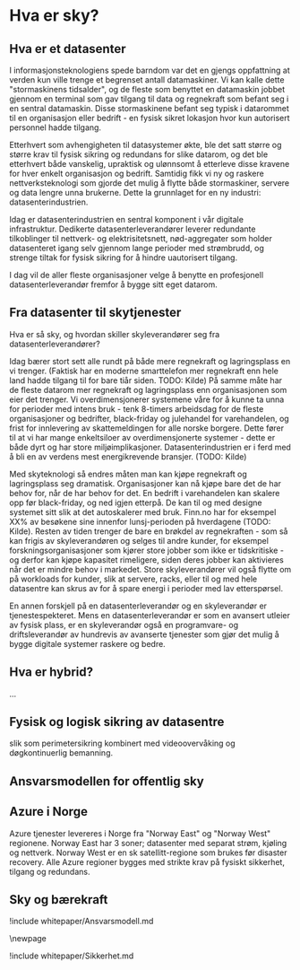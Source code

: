 # Hva er sky?


## Hva er et datasenter

I informasjonsteknologiens spede barndom var det en gjengs oppfattning at verden kun ville trenge et begrenset antall datamaskiner. Vi kan kalle dette "stormaskinens tidsalder", og de fleste som benyttet en datamaskin jobbet gjennom en terminal som gav tilgang til data og regnekraft som befant seg i en sentral datamaskin. Disse stormaskinene befant seg typisk i datarommet til en organisasjon eller bedrift - en fysisk sikret lokasjon hvor kun autorisert personnel hadde tilgang.

Etterhvert som avhengigheten til datasystemer økte, ble det satt større og større krav til fysisk sikring og redundans for slike datarom, og det ble etterhvert både vanskelig, upraktisk og ulønnsomt å etterleve disse kravene for hver enkelt organisasjon og bedrift. Samtidig fikk vi ny og raskere nettverksteknologi som gjorde det mulig å flytte både stormaskiner, servere og data lengre unna brukerne. Dette la grunnlaget for en ny industri:  datasenterindustrien.

Idag er datasenterindustrien en sentral komponent i vår digitale infrastruktur. Dedikerte datasenterleverandører leverer redundante tilkoblinger til nettverk- og elektrisitetsnett, nød-aggregater som holder datasenteret igang selv gjennom lange perioder med strømbrudd, og strenge tiltak for fysisk sikring for å hindre uautorisert tilgang.

I dag vil de aller fleste organisasjoner velge å benytte en profesjonell datasenterleverandør fremfor å bygge sitt eget datarom.


## Fra datasenter til skytjenester

Hva er så sky, og hvordan skiller skyleverandører seg fra datasenterleverandører?

Idag bærer stort sett alle rundt på både mere regnekraft og lagringsplass en vi trenger. (Faktisk har en moderne smarttelefon mer regnekraft enn hele land hadde tilgang til for bare tiår siden. TODO: Kilde) På samme måte har de fleste datarom mer regnekraft og lagringsplass enn organisasjonen som eier det trenger. Vi overdimensjonerer systemene våre for å kunne ta unna for perioder med intens bruk - tenk 8-timers arbeidsdag for de fleste organisasjoner og bedrifter, black-friday og julehandel for varehandelen, og frist for innlevering av skattemeldingen for alle norske borgere. Dette fører til at vi har mange enkeltsiloer av overdimensjonerte systemer - dette er både dyrt og har store miljøimplikasjoner. Datasenterindustrien er i ferd med å bli en av verdens mest energikrevende bransjer. (TODO: Kilde)

Med skyteknologi så endres måten man kan kjøpe regnekraft og lagringsplass seg dramatisk. Organisasjoner kan nå kjøpe bare det de har behov for, når de har behov for det. En bedrift i varehandelen kan skalere opp før black-friday, og ned igjen etterpå. De kan til og med designe systemet sitt slik at det autoskalerer med bruk. Finn.no har for eksempel XX% av besøkene sine innenfor lunsj-perioden på hverdagene (TODO: Kilde). Resten av tiden trenger de bare en brøkdel av regnekraften - som så kan frigis av skyleverandøren og selges til andre kunder, for eksempel forskningsorganisasjoner som kjører store jobber som ikke er tidskritiske - og derfor kan kjøpe kapasitet rimeligere, siden deres jobber kan aktivieres når det er mindre behov i markedet. Store skyleverandører vil også flytte om på workloads for kunder, slik at servere, racks, eller til og med hele datasentre kan skrus av for å spare energi i perioder med lav etterspørsel.

En annen forskjell på en datasenterleverandør og en skyleverandør er tjenestespekteret. Mens en datasenterleverandør er som en avansert utleier av fysisk plass, er en skyleverandør også en programvare- og driftsleverandør av hundrevis av avanserte tjenester som gjør det mulig å bygge digitale systemer raskere og bedre.


## Hva er hybrid?

...


## Fysisk og logisk sikring av datasentre

slik som perimetersikring kombinert med videoovervåking og døgkontinuerlig bemanning.


## Ansvarsmodellen for offentlig sky


## Azure i Norge

Azure tjenester levereres i Norge fra "Norway East" og "Norway West" regionene. Norway East har 3 soner; datasenter med separat strøm, kjøling og nettverk. Norway West er en sk satellitt-regione som brukes før disaster recovery. Alle Azure regioner bygges med strikte krav på fysiskt sikkerhet, tilgang og redundans.

## Sky og bærekraft
    
!include whitepaper/Ansvarsmodell.md

\newpage

!include whitepaper/Sikkerhet.md
